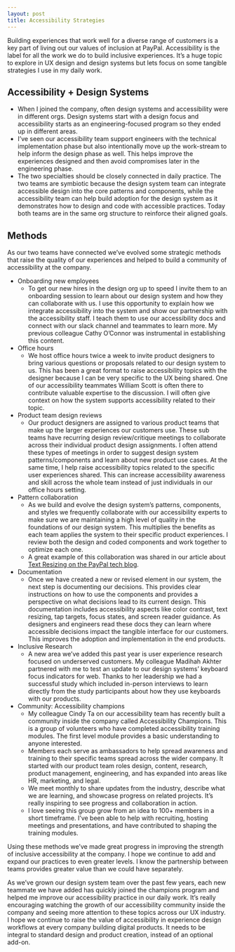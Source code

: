 ```yaml
---
layout: post
title: Accessibility Strategies
---
```

Building experiences that work well for a diverse range of customers is a key part of living out our values of inclusion at PayPal. Accessibility is the label for all the work we do to build inclusive experiences. It’s a huge topic to explore in UX design and design systems but lets focus on some tangible strategies I use in my daily work.
<!--more-->
## Accessibility + Design Systems
- When I joined the company, often design systems and accessibility were in different orgs.  Design systems start with a design focus and accessibility starts as an engineering-focused program so they ended up in different areas.
- I’ve seen our accessibility team support engineers with the technical implementation phase but also intentionally move up the work-stream to help inform the design phase as well. This helps improve the experiences designed and then avoid compromises later in the engineering phase.
- The two specialties should be closely connected in daily practice. The two teams are symbiotic because the design system team can integrate accessible design into the core patterns and components, while the accessibility team can help build adoption for the design system as it demonstrates how to design and code with accessible practices. Today both teams are in the same org structure to reinforce their aligned goals.

## Methods
As our two teams have connected we’ve evolved some strategic methods that raise the quality of our experiences and helped to build a community of accessibility at the company.

- Onboarding new employees
    - To get our new hires in the design org up to speed I invite them to an onboarding session to learn about our design system and how they can collaborate with us. I use this opportunity to explain how we integrate accessibility into the system and show our partnership with the accessibility staff. I teach them to use our accessibility docs and connect with our slack channel and teammates to learn more. My previous colleague Cathy O’Connor was instrumental in establishing this content.
- Office hours
    - We host office hours twice a week to invite product designers to bring various questions or proposals related to our design system to us. This has been a great format to raise accessibility topics with the designer because I can be very specific to the UX being shared. One of our accessibility teammates William Scott is often there to contribute valuable expertise to the discussion. I will often give context on how the system supports accessibility related to their topic.
- Product team design reviews
    - Our product designers are assigned to various product teams that make up the larger experiences our customers use. These sub teams have recurring design review/critique meetings to collaborate across their individual product design assignments. I often attend these types of meetings in order to suggest design system patterns/components and learn about new product use cases. At the same time, I help raise accessibility topics related to the specific user experiences shared. This can increase accessibility awareness and skill across the whole team instead of just individuals in our office hours setting.
- Pattern collaboration
    - As we build and evolve the design system’s patterns, components, and styles we frequently collaborate with our accessibility experts to make sure we are maintaining a high level of quality in the foundations of our design system. This multiplies the benefits as each team applies the system to their specific product experiences. I review both the design and coded components and work together to optimize each one.
    - A great example of this collaboration was shared in our article about [Text Resizing on the PayPal tech blog](https://medium.com/paypal-tech/text-resizing-flexible-components-for-improved-accessibility-e5bbf538fba6).
- Documentation
    - Once we have created a new or revised element in our system, the next step is documenting our decisions. This provides clear instructions on how to use the components and provides a perspective on what decisions lead to its current design. This documentation includes accessibility aspects like color contrast, text resizing, tap targets, focus states, and screen reader guidance. As designers and engineers read these docs they can learn where accessible decisions impact the tangible interface for our customers. This improves the adoption and implementation in the end products.
- Inclusive Research
    - A new area we’ve added this past year is user experience research focused on underserved customers. My colleague Madihah Akhter partnered with me to test an update to our design systems’ keyboard focus indicators for web. Thanks to her leadership we had a successful study which included in-person interviews to learn directly from the study participants about how they use keyboards with our products.
- Community: Accessibility champions
    - My colleague Cindy Ta on our accessibility team has recently built a community inside the company called Accessibility Champions. This is a group of volunteers who have completed accessibility training modules. The first level module provides a basic understanding to anyone interested.
    - Members each serve as ambassadors to help spread awareness and training to their specific teams spread across the wider company. It started with our product team roles design, content, research, product management, engineering, and has expanded into areas like HR, marketing, and legal.
    - We meet monthly to share updates from the industry, describe what we are learning, and showcase progress on related projects. It’s really inspiring to see progress and collaboration in action.
    - I love seeing this group grow from an idea to 100+ members in a short timeframe. I’ve been able to help with recruiting, hosting meetings and presentations, and have contributed to shaping the training modules.
    
Using these methods we’ve made great progress in improving the strength of inclusive accessibility at the company. I hope we continue to add and expand our practices to even greater levels. I know the partnership between teams provides greater value than we could have separately. 

As we’ve grown our design system team over the past few years, each new teammate we have added has quickly joined the champions program and helped me improve our accessibility practice in our daily work. It’s really encouraging watching the growth of our accessibility community inside the company and seeing more attention to these topics across our UX industry. I hope we continue to raise the value of accessibility in experience design workflows at every company building digital products. It needs to be integral to standard design and product creation, instead of an optional add-on.
